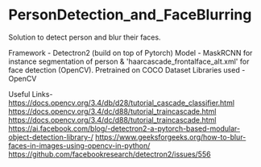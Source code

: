 # PersonDetection_and_FaceBlurring
Solution to detect person and blur their faces.

Framework - Detectron2 (build on top of Pytorch)
Model - MaskRCNN for instance segmentation of person & 'haarcascade_frontalface_alt.xml' for face detection (OpenCV).
Pretrained on COCO Dataset
Libraries used - OpenCV

Useful Links- 
https://docs.opencv.org/3.4/db/d28/tutorial_cascade_classifier.html
https://docs.opencv.org/3.4/dc/d88/tutorial_traincascade.html
https://docs.opencv.org/3.4/dc/d88/tutorial_traincascade.html
https://ai.facebook.com/blog/-detectron2-a-pytorch-based-modular-object-detection-library-/
https://www.geeksforgeeks.org/how-to-blur-faces-in-images-using-opencv-in-python/
https://github.com/facebookresearch/detectron2/issues/556
